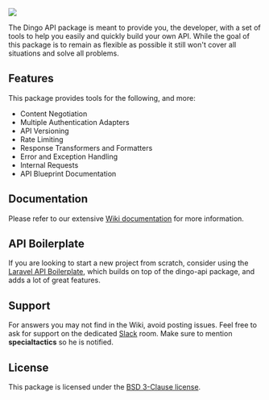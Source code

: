 ![](https://cloud.githubusercontent.com/assets/829059/9216039/82be51cc-40f6-11e5-88f5-f0cbd07bcc39.png)

The Dingo API package is meant to provide you, the developer, with a set of tools to help you easily and quickly build your own API. While the goal of this package is to remain as flexible as possible it still won't cover all situations and solve all problems.

## Features

This package provides tools for the following, and more:

- Content Negotiation
- Multiple Authentication Adapters
- API Versioning
- Rate Limiting
- Response Transformers and Formatters
- Error and Exception Handling
- Internal Requests
- API Blueprint Documentation

## Documentation

Please refer to our extensive [Wiki documentation](https://github.com/dingo/api/wiki) for more information.

## API Boilerplate

If you are looking to start a new project from scratch, consider using the [Laravel API Boilerplate](https://github.com/specialtactics/laravel-api-boilerplate), which builds on top of the dingo-api package, and adds a lot of great features.

## Support

For answers you may not find in the Wiki, avoid posting issues. Feel free to ask for support on the dedicated [Slack](https://larachat.slack.com/messages/api/) room. Make sure to mention **specialtactics** so he is notified.

## License

This package is licensed under the [BSD 3-Clause license](http://opensource.org/licenses/BSD-3-Clause).
